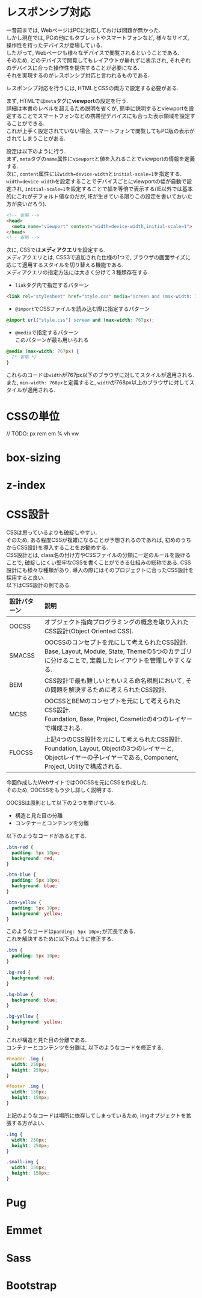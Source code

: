 # レスポンシブ対応
一昔前までは, WebページはPCに対応しておけば問題が無かった.  
しかし現在では, PCの他にもタブレットやスマートフォンなど, 様々なサイズ, 操作性を持ったデバイスが登場している.  
したがって, Webページも様々なデバイスで閲覧されるということである.  
そのため, どのデバイスで閲覧してもレイアウトが崩れずに表示され, それぞれのデバイスに合った操作性を提供することが必要になる.  
それを実現するのがレスポンシブ対応と言われるものである.  

レスポンシブ対応を行うには, HTMLとCSSの両方で設定する必要がある.

まず, HTMLでは`meta`タグに**viewport**の設定を行う.  
詳細は本書のレベルを超えるため説明を省くが, 簡単に説明するとviewportを設定することでスマートフォンなどの携帯型デバイスにも合った表示領域を設定することができる.  
これが上手く設定されていない場合, スマートフォンで閲覧してもPC版の表示がされてしまうことがある.

設定は以下のように行う.  
まず, `meta`タグの`name`属性に`viewport`と値を入れることでviewportの情報を定義する.  
次に, `content`属性には`width=device-width`と`initial-scale=1`を指定する.
`width=device-width`を設定することでデバイスごとにviewportの幅が自動で設定され, `initial-scale=1`を設定することで幅を等倍で表示する(IE以外では基本的にこれがデフォルト値なのだが, IEが生きている限りこの設定を書いておいた方が良いだろう).

```html
<!-- 省略 -->
<head>
  <meta name="viewport" content="width=device-width,initial-scale=1">
</head>
<!-- 省略 -->
```

次に, CSSでは**メディアクエリ**を設定する.  
メディアクエリとは, CSS3で追加された仕様の1つで, ブラウザの画面サイズに応じて適用するスタイルを切り替える機能である.  
メディアクエリの指定方法には大きく分けて３種類存在する.

- `link`タグ内で指定するパターン

```html
<link rel="stylesheet" href="style.css" media="screen and (max-width: 767px)">
```

- `@import`でCSSファイルを読み込む際に指定するパターン

```css
@import url("style.css") screen and (max-width: 767px);
```

- `@media`で指定するパターン  
このパターンが最も用いられる

```css
@media (max-width: 767px) {
  /* 省略 */
}
```

これらのコードは`width`が767px以下のブラウザに対してスタイルが適用される.  
また, `min-width: 768px`と定義すると, `width`が768px以上のブラウザに対してスタイルが適用される.


# CSSの単位
// TODO: px rem em % vh vw

# box-sizing

# z-index

# CSS設計
CSSは思っているよりも破綻しやすい.  
そのため, ある程度CSSが複雑になることが予想されるのであれば, 初めのうちからCSS設計を導入することをお勧めする.  
CSS設計とは, class名の付け方やCSSファイルの分類に一定のルールを設けることで, 破綻しにくい堅牢なCSSを書くことができる仕組みの総称である.
CSS設計にも様々な種類があり, 導入の際にはそのプロジェクトに合ったCSS設計を採用すると良い.  
以下はCSS設計の例である.

|設計パターン|説明|
|:--|:--|
|OOCSS|オブジェクト指向プログラミングの概念を取り入れたCSS設計(Object Oriented CSS).|
|SMACSS|OOCSSのコンセプトを元にして考えられたCSS設計.<br>Base, Layout, Module, State, Themeの5つのカテゴリに分けることで, 定義したレイアウトを管理しやすくなる.|
|BEM|CSS設計で最も難しいともいえる命名規則において, その問題を解決するために考えられたCSS設計.|
|MCSS|OOCSSとBEMのコンセプトを元にして考えられたCSS設計.<br>Foundation, Base, Project, Cosmeticの4つのレイヤーで構成される.|
|FLOCSS|上記4つのCSS設計を元にして考えられたCSS設計.<br>Foundation, Layout, Objectの3つのレイヤーと, Objectレイヤーの子レイヤーである, Component, Project, Utilityで構成される.|

今回作成したWebサイトではOOCSSを元にCSSを作成した.  
そのため, OOCSSをもう少し詳しく説明する.

OOCSSは原則として以下の２つを挙げている.

- 構造と見た目の分離
- コンテナーとコンテンツを分離

以下のようなコードがあるとする.

```css
.btn-red {
  padding: 5px 10px;
  background: red;
}

.btn-blue {
  padding: 5px 10px;
  background: blue;
}

.btn-yellow {
  padding: 5px 10px;
  background: yellow;
}
```

このようなコードは`padding: 5px 10px;`が冗長である.  
これを解決するために以下のように修正する.

```css
.btn {
  padding: 5px 10px;
}

.bg-red {
  background: red;
}

.bg-blue {
  background: blue;
}

.bg-yellow {
  background: yellow;
}
```

これが構造と見た目の分離である.  
コンテナーとコンテンツを分離は, 以下のようなコードを修正する.

```css
#header .img {
  width: 250px;
  height: 250px;
}

#footer .img {
  width: 150px;
  height: 150px;
}
```

上記のようなコードは場所に依存してしまっているため, imgオブジェクトを拡張する方がよい.

```css
.img {
  width: 250px;
  height: 250px;
}

.small-img {
  width: 150px;
  height: 150px;
}
```

# Pug

# Emmet

# Sass

# Bootstrap

